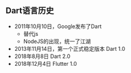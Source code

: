 <!-- 
title: Dart
from: work
create: 2019-07-03
tags: lang,work
-->

## Dart语言历史

- 2011年10月10日，Google发布了Dart
	- 替代js
	- NodeJS的出现，统一了江湖
- 2013年11月14日，第一个正式稳定版本 Dart 1.0
- 2018年8月8日  Dart 2.0
- 2018年12月4日  Flutter 1.0

